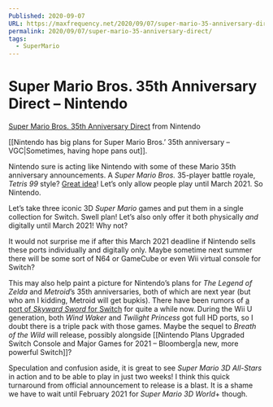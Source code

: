 ```yaml
---
Published: 2020-09-07
URL: https://maxfrequency.net/2020/09/07/super-mario-35-anniversary-direct/
permalink: 2020/09/07/super-mario-35-anniversary-direct/
tags:
  - SuperMario
---
```

# Super Mario Bros. 35th Anniversary Direct – Nintendo

[Super Mario Bros. 35th Anniversary Direct](https://www.youtube.com/watch?v=s_UcjEq2Dgk&t=1s) from Nintendo

[[Nintendo has big plans for Super Mario Bros.’ 35th anniversary – VGC|Sometimes, having hope pans out]].

Nintendo sure is acting like Nintendo with some of these Mario 35th anniversary announcements. A *Super Mario Bros.* 35-player battle royale, *Tetris 99* style? [Great idea](https://comicbook.com/gaming/news/super-mario-battle-royale-game-shut-down/)! Let’s only allow people play until March 2021. So Nintendo.

Let’s take three iconic 3D *Super Mario* games and put them in a single collection for Switch. Swell plan! Let’s also only offer it both physically *and* digitally until March 2021! Why not?

It would not surprise me if after this March 2021 deadline if Nintendo sells these ports individually and digitally only. Maybe sometime next summer there will be some sort of N64 or GameCube or even Wii virtual console for Switch?

This may also help paint a picture for Nintendo’s plans for *The Legend of Zelda* and *Metroid*’s 35th anniversaries, both of which are next year (but who am I kidding, Metroid will get bupkis). There have been rumors of [a port of *Skyward Sword* for Switch](https://www.ign.com/articles/zelda-skyward-sword-nintendo-switch-port-leak-amazon) for quite a while now. During the Wii U generation, both *Wind Waker* and *Twilight Princess* got full HD ports, so I doubt there is a triple pack with those games. Maybe the sequel to *Breath of the Wild* will release, possibly alongside [[Nintendo Plans Upgraded Switch Console and Major Games for 2021 – Bloomberg|a new, more powerful Switch]]?

Speculation and confusion aside, it is great to see *Super Mario 3D All-Stars* in action and to be able to play in just two weeks! I think this quick turnaround from official announcement to release is a blast. It is a shame we have to wait until February 2021 for *Super Mario 3D World*+ though.